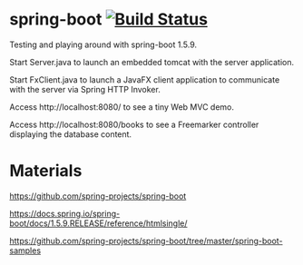 # spring-boot [![Build Status](https://travis-ci.org/martinfoersterling/spring-boot.svg?branch=master)](https://travis-ci.org/martinfoersterling/spring-boot)

Testing and playing around with spring-boot 1.5.9.

Start Server.java to launch an embedded tomcat with the server application.

Start FxClient.java to launch a JavaFX client application to communicate with the server via Spring HTTP Invoker.

Access http://localhost:8080/ to see a tiny Web MVC demo.

Access http://localhost:8080/books to see a Freemarker controller displaying the database content.

# Materials

https://github.com/spring-projects/spring-boot

https://docs.spring.io/spring-boot/docs/1.5.9.RELEASE/reference/htmlsingle/

https://github.com/spring-projects/spring-boot/tree/master/spring-boot-samples
